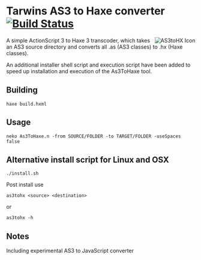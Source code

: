 Tarwins AS3 to Haxe converter [![Build Status](https://travis-ci.org/vpmedia/AS3toHX.png?branch=master)](https://travis-ci.org/vpmedia/AS3toHX)
=============================
<img src="https://cloud.githubusercontent.com/assets/138324/5040646/cd167ff8-6b66-11e4-8282-504b7c7d6fcd.png" alt="AS3toHX Icon" align="right" />

A simple ActionScript 3 to Haxe 3 transcoder, which takes an AS3 source directory and converts all .as (AS3 classes) to .hx (Haxe classes).  

An additional installer shell script and execution script have been added to speed up installation and execution of the As3ToHaxe tool.

## Building

```
haxe build.hxml
```

## Usage

```
neko As3ToHaxe.n -from SOURCE/FOLDER -to TARGET/FOLDER -useSpaces false
```

## Alternative install script for Linux and OSX

```
./install.sh
```

Post install use

```
as3tohx <source> <destination>
```

or 

```
as3tohx -h
```

## Notes

Including experimental AS3 to JavaScript converter
